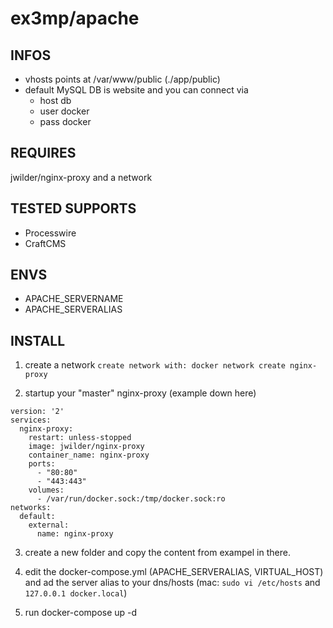 # ex3mp/apache

## INFOS

- vhosts points at /var/www/public (./app/public)
- default MySQL DB is website and you can connect via 
  - host db
  - user docker
  - pass docker

## REQUIRES

jwilder/nginx-proxy and a network

## TESTED SUPPORTS

- Processwire
- CraftCMS

## ENVS

- APACHE_SERVERNAME
- APACHE_SERVERALIAS

## INSTALL

1. create a network `create network with: docker network create nginx-proxy`

2. startup your "master" nginx-proxy (example down here)

```
version: '2'
services:
  nginx-proxy:
    restart: unless-stopped
    image: jwilder/nginx-proxy
    container_name: nginx-proxy
    ports:
      - "80:80"
      - "443:443"
    volumes:
      - /var/run/docker.sock:/tmp/docker.sock:ro
networks:
  default:
    external:
      name: nginx-proxy
```

3. create a new folder and copy the content from exampel in there.

4. edit the docker-compose.yml (APACHE_SERVERALIAS, VIRTUAL_HOST) and ad the server alias to your dns/hosts (mac: `sudo vi /etc/hosts` and `127.0.0.1 docker.local`)

5. run docker-compose up -d

